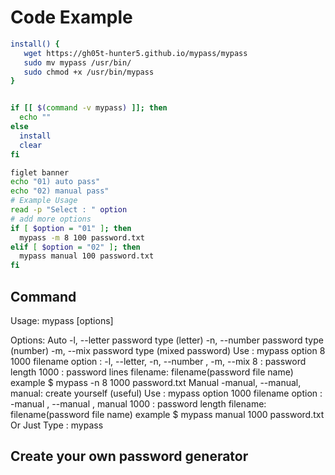 
# Code Example 

``` bash
install() {
   wget https://gh05t-hunter5.github.io/mypass/mypass
   sudo mv mypass /usr/bin/
   sudo chmod +x /usr/bin/mypass
}


if [[ $(command -v mypass) ]]; then
  echo ""
else
  install
  clear
fi

figlet banner
echo "01) auto pass"
echo "02) manual pass"
# Example Usage 
read -p "Select : " option
# add more options 
if [ $option = "01" ]; then
  mypass -m 8 100 password.txt
elif [ $option = "02" ]; then
  mypass manual 100 password.txt
fi

```

## Command 

Usage: mypass [options]

Options:
Auto
-l, --letter           password type (letter)
-n, --number           password type (number)
-m, --mix              password type (mixed password)
Use : mypass option 8 1000 filename
option  : -l, --letter, -n, --number , -m, --mix
8       : password length
1000    : password lines
filename: filename(password file name)
example
$ mypass -n 8 1000 password.txt
Manual
-manual, --manual, manual: create yourself (useful)
Use : mypass option 1000 filename
option  : -manual , --manual , manual
1000    : password length
filename: filename(password file name)
example
$ mypass manual 1000 password.txt
Or
Just Type : mypass


## Create your own password generator
